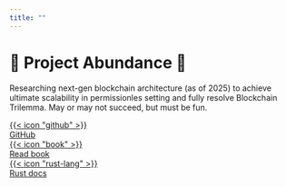 ```yaml
---
title: ""
---
```


<h1 class="text-center">
🚧 Project Abundance 🚧
</h1>

Researching next-gen blockchain architecture (as of 2025) to achieve ultimate scalability in permissionles setting and
fully resolve Blockchain Trilemma. May or may not succeed, but must be fun.

<div class="flex justify-center">
    <div class="grid gap-4 grid-cols-3 max-w-3xl print:hidden">
        <a href="https://github.com/nazar-pc/abundance" class="p-4 border-neutral-200 dark:border-neutral-700 border-2 rounded-md flex items-center">
            <span class="text-xl">{{< icon "github" >}}</span>
            <div class="my-2 ml-3 text-lg">GitHub</div>
        </a>
        <a href="/book" class="p-4 border-neutral-200 dark:border-neutral-700 border-2 rounded-md flex items-center">
            <span class="text-xl">{{< icon "book" >}}</span>
            <div class="my-2 ml-3 text-lg">Read book</div>
        </a>
        <a href="/rust-docs" class="p-4 border-neutral-200 dark:border-neutral-700 border-2 rounded-md flex items-center">
            <span class="text-xl">{{< icon "rust-lang" >}}</span>
            <div class="my-2 ml-3 text-lg">Rust docs</div>
        </a>
    </div>
</div>
